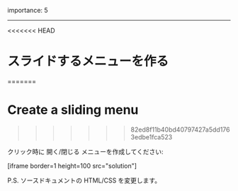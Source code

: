importance: 5

---

<<<<<<< HEAD
# スライドするメニューを作る
=======
# Create a sliding menu
>>>>>>> 82ed8f11b40bd40797427a5dd1763edbe1fca523

クリック時に 開く/閉じる メニューを作成してください:

[iframe border=1 height=100 src="solution"]

P.S. ソースドキュメントの HTML/CSS を変更します。
